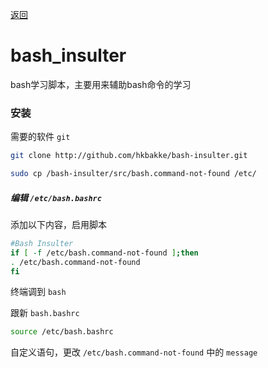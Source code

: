 [返回](Outline.md)

# bash_insulter

bash学习脚本，主要用来辅助bash命令的学习

### 安装

需要的软件 `git`

```bash
git clone http://github.com/hkbakke/bash-insulter.git

sudo cp /bash-insulter/src/bash.command-not-found /etc/
```



##### 编辑 `/etc/bash.bashrc`

添加以下内容，启用脚本

```bash
#Bash Insulter
if [ -f /etc/bash.command-not-found ];then
. /etc/bash.command-not-found
fi
```



终端调到 `bash`



跟新 `bash.bashrc`

```bash
source /etc/bash.bashrc
```



自定义语句，更改 `/etc/bash.command-not-found` 中的 `message`